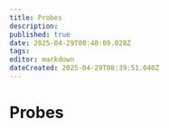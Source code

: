 ```yaml
---
title: Probes
description: 
published: true
date: 2025-04-29T08:40:09.028Z
tags: 
editor: markdown
dateCreated: 2025-04-29T08:39:51.040Z
---
```


# Probes